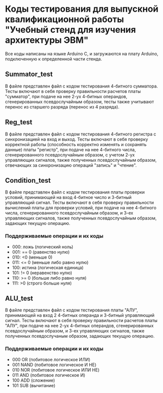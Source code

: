# Коды тестирования для выпускной квалификационной работы "Учебный стенд для изучения архитектуры ЭВМ"

Все коды написаны на языке Arduino C, и загружаются на плату Arduino, подключенную к определенной части стенда.

## Summator_test
В файле представлен файл с кодом тестирования 4-битного сумматора. Тесты включают в себя проверку правильности расчетов платы "сумматор", при подаче на нее 2-ух 4-битных операндов, сгенерированных псевдослучайным образом, тесты также учитывают перенос из старшего разряда (перенос из 4 разряда).

## Reg_test
В файле представлен файл с кодом тестирования 4-битного регистра с синхронизацией на вход и выход. Тесты включают в себя проверку корректной работы  (способность корректно изменять и сохранять данные) платы "регистр", при подаче на нее 4-битного числа, сгенерированного псевдослучайным образом, с учетом 2-ух управляющих сигналов, также полученных псевдослучайным образом, отвечающих за синхронизацию операций "запись" и "чтение".

## Condition_test
В файле представлен файл с кодом тестирования платы проверки условий, принимающей на вход 4-битное число и 3-битный управляющий сигнал. Тесты включают в себя проверку правильности вычислений платы для проверки условий, при подаче на нее 4-битного числа, сгенерированного псевдослучайным образом, и 3-ех управляющих сигналов, также полученных псевдослучайным образом, задающих текущую операцию.
### Поддерживаемые операции и их коды
-	000: ложь (логический ноль)
-	001: == 0 (равенство нулю)
-	010: <0 (меньше 0)
-	011: <= 0 (меньше либо равно нулю)
-	100: истина (логическая единица)
-	101: != 0 (неравенство нулю)
-	110: >= 0 (больше либо равно нуля)
-	111: >0 (строго больше нуля)

## ALU_test
В файле представлен файл с кодом тестирования платы "АЛУ", принимающей на вход 2 4-битных операнда и 3-битный управляющий сигнал. Тесты включают в себя проверку правильности расчетов платы "АЛУ", при подаче на нее 2-ух 4-битных операндов, сгенерированных псевдослучайным образом, и 3-ех управляющих сигналов, также полученных псевдослучаным образом, задающих текущую операцию.
### Поддерживаемые операции и их коды
-	000 OR (побитовое логическое ИЛИ)
-	001 NAND (побитовое логическое И НЕ)
-	010 NOR (побитовое логическое ИЛИ НЕ)
-	011 AND (побитовое логическое И)
-	100 ADD (сложение)
-	101 SUB (вычитание)

